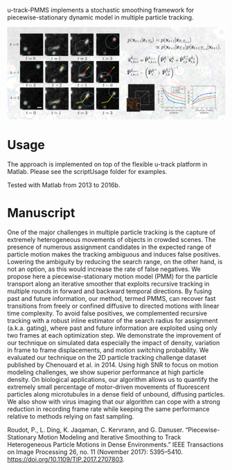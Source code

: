 u-track-PMMS implements a stochastic smoothing framework for piecewise-stationary dynamic model in multiple particle tracking.

![alt text](https://raw.githubusercontent.com/proudot/u-track-PMMS/master/img/illu.png)


# Usage 

The approach is implemented on top of the flexible u-track platform in Matlab. Please see the scriptUsage folder for examples. 

Tested with Matlab from  2013 to 2016b. 

# Manuscript 

One of the major challenges in multiple particle tracking is the capture of extremely heterogeneous movements of objects in crowded scenes. The presence of numerous assignment candidates in the expected range of particle motion makes the tracking ambiguous and induces false positives. Lowering the ambiguity by reducing the search range, on the other hand, is not an option, as this would increase the rate of false negatives. We propose here a piecewise-stationary motion model (PMM) for the particle transport along an iterative smoother that exploits recursive tracking in multiple rounds in forward and backward temporal directions. By fusing past and future information, our method, termed PMMS, can recover fast transitions from freely or confined diffusive to directed motions with linear time complexity. To avoid false positives, we complemented recursive tracking with a robust inline estimator of the search radius for assignment (a.k.a. gating), where past and future information are exploited using only two frames at each optimization step. We demonstrate the improvement of our technique on simulated data especially the impact of density, variation in frame to frame displacements, and motion switching probability. We evaluated our technique on the 2D particle tracking challenge dataset published by Chenouard et al. in 2014. Using high SNR to focus on motion modeling challenges, we show superior performance at high particle density. On biological applications, our algorithm allows us to quantify the extremely small percentage of motor-driven movements of fluorescent particles along microtubules in a dense field of unbound, diffusing particles. We also show with virus imaging that our algorithm can cope with a strong reduction in recording frame rate while keeping the same performance relative to methods relying on fast sampling.

Roudot, P., L. Ding, K. Jaqaman, C. Kervrann, and G. Danuser. “Piecewise-Stationary Motion Modeling and Iterative Smoothing to Track Heterogeneous Particle Motions in Dense Environments.” IEEE Transactions on Image Processing 26, no. 11 (November 2017): 5395–5410. https://doi.org/10.1109/TIP.2017.2707803.
